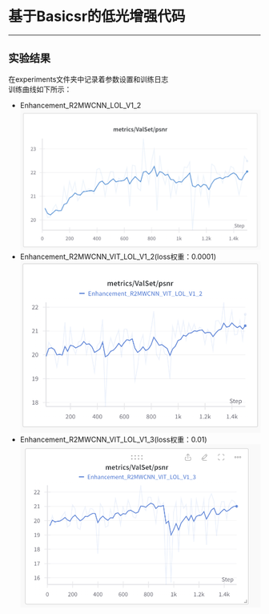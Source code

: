 # 基于Basicsr的低光增强代码
---
## 实验结果
在experiments文件夹中记录着参数设置和训练日志  
训练曲线如下所示：
* Enhancement_R2MWCNN_LOL_V1_2
  ![Enhancement_R2MWCNN_LOL_V1_2](https://github.com/lajiman/Lowlight-Enhancement-Experiment-on-Basicsr/blob/master/imgs/Enhancement_R2MWCNN_LOL_V1_2.png)
* Enhancement_R2MWCNN_VIT_LOL_V1_2(loss权重：0.0001)
  ![Enhancement_R2MWCNN_VIT_LOL_V1_2](https://github.com/lajiman/Lowlight-Enhancement-Experiment-on-Basicsr/blob/master/imgs/Enhancement_R2MWCNN_VIT_LOL_V1_2.png)
* Enhancement_R2MWCNN_VIT_LOL_V1_3(loss权重：0.01)
  ![Enhancement_R2MWCNN_VIT_LOL_V1_3](https://github.com/lajiman/Lowlight-Enhancement-Experiment-on-Basicsr/blob/master/imgs/Enhancement_R2MWCNN_VIT_LOL_V1_3.png)
